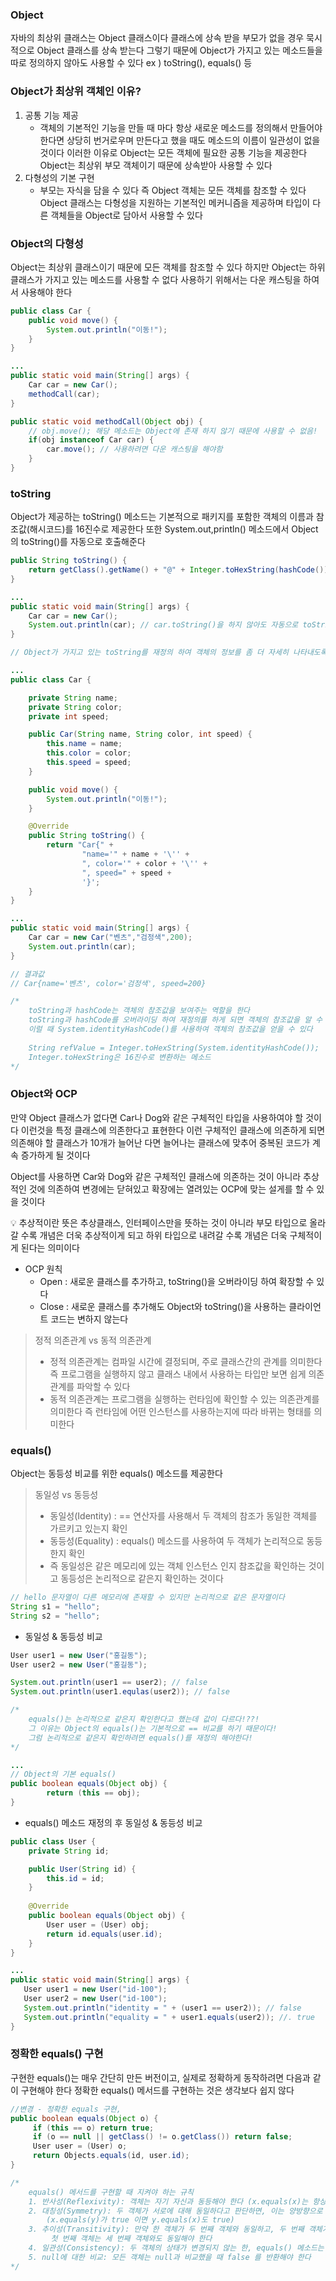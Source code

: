### Object

자바의 최상위 클래스는 Object 클래스이다 클래스에 상속 받을 부모가 없을 경우 묵시적으로 Object 클래스를 상속 받는다 그렇기 때문에 Object가 가지고 있는 메소드들을 따로 정의하지 않아도 사용할 수 있다 
ex ) toString(), equals() 등

### Object가 최상위 객체인 이유?

1. 공통 기능 제공
    - 객체의 기본적인 기능을 만들 때 마다 항상 새로운 메소드를 정의해서 만들어야 한다면 상당히 번거로우며 만든다고 했을 때도 메소드의 이름이 일관성이 없을 것이다 이러한 이유로 Object는 모든 객체에 필요한 공통 기능을 제공한다 Object는 최상위 부모 객체이기 때문에 상속받아 사용할 수 있다
2. 다형성의 기본 구현
    - 부모는 자식을 담을 수 있다 즉 Object 객체는 모든 객체를 참조할 수 있다
    Object 클래스는 다형성을 지원하는 기본적인 메커니즘을 제공하며 타입이 다른 객체들을 Object로 담아서 사용할 수 있다

### Object의 다형성

Object는 최상위 클래스이기 때문에 모든 객체를 참조할 수 있다 하지만 Object는 하위 클래스가 가지고 있는 메소드를 사용할 수 없다 사용하기 위해서는 다운 캐스팅을 하여서 사용해야 한다

```java
public class Car {
    public void move() {
        System.out.println("이동!");
    }
}

...
public static void main(String[] args) {
	Car car = new Car();
	methodCall(car);
}

public static void methodCall(Object obj) {
	// obj.move(); 해당 메소드는 Object에 존재 하지 않기 때문에 사용할 수 없음!
	if(obj instanceof Car car) {
		car.move(); // 사용하려면 다운 캐스팅을 해야함
	}
}
```

### toString

Object가 제공하는 toString() 메소드는 기본적으로 패키지를 포함한 객체의 이름과 참조값(해시코드)를 16진수로 제공한다 또한 System.out,println() 메소드에서 Object의 toString()를 자동으로 호출해준다

```java
public String toString() {
	return getClass().getName() + "@" + Integer.toHexString(hashCode());
}

...
public static void main(String[] args) {
    Car car = new Car();
    System.out.println(car); // car.toString()을 하지 않아도 자동으로 toString 출력
}

// Object가 가지고 있는 toString를 재정의 하여 객체의 정보를 좀 더 자세히 나타내도록 할 수 있다

...
public class Car {

    private String name;
    private String color;
    private int speed;

    public Car(String name, String color, int speed) {
        this.name = name;
        this.color = color;
        this.speed = speed;
    }

    public void move() {
        System.out.println("이동!");
    }

    @Override
    public String toString() {
        return "Car{" +
                "name='" + name + '\'' +
                ", color='" + color + '\'' +
                ", speed=" + speed +
                '}';
    }
}

...
public static void main(String[] args) {
    Car car = new Car("벤츠","검정색",200);
    System.out.println(car);
}

// 결과값 
// Car{name='벤츠', color='검정색', speed=200}

/*
	toString과 hashCode는 객체의 참조값을 보여주는 역할을 한다
	toString과 hashCode를 오버라이딩 하여 재정의를 하게 되면 객체의 참조값을 알 수 없다
	이럴 때 System.identityHashCode()를 사용하여 객체의 참조값을 얻을 수 있다
	
	String refValue = Integer.toHexString(System.identityHashCode());
	Integer.toHexString은 16진수로 변환하는 메소드
*/
```

### Object와 OCP

만약 Object 클래스가 없다면 Car나 Dog와 같은 구체적인 타입을 사용하여야 할 것이다
이런것을 특정 클래스에 의존한다고 표현한다 이런 구체적인 클래스에 의존하게 되면 의존해야 할 클래스가 10개가 늘어난 다면 늘어나는 클래스에 맞추어 중복된 코드가 계속 증가하게 될 것이다

Object를 사용하면 Car와 Dog와 같은 구체적인 클래스에 의존하는 것이 아니라 추상적인 것에 의존하여 변경에는 닫혀있고 확장에는 열려있는 OCP에 맞는 설게를 할 수 있을 것이다

<aside>
💡 추상적이란 뜻은 추상클래스, 인터페이스만을 뜻하는 것이 아니라 부모 타입으로 올라갈 수록 개념은 더욱 추상적이게 되고 하위 타입으로 내려갈 수록 개념은 더욱 구체적이게 된다는 의미이다

</aside>

- OCP 원칙
    - Open : 새로운 클래스를 추가하고, toString()을 오버라이딩 하여 확장할 수 있다
    - Close : 새로운 클래스를 추가해도 Object와 toString()을 사용하는 클라이언트 코드는 변하지 않는다

> 정적 의존관계 vs 동적 의존관계
> 
> - 정적 의존관계는 컴파일 시간에 결정되며, 주로 클래스간의 관계를 의미한다 
> 즉 프로그램을 실행하지 않고 클래스 내에서 사용하는 타입만 보면 쉽게 의존관계를 파악할 수 있다
> - 동적 의존관계는 프로그램을 실행하는 런타임에 확인할 수 있는 의존관계를 의미한다
> 즉 런타임에 어떤 인스턴스를 사용하는지에 따라 바뀌는 형태를 의미한다

### equals()

Object는 동등성 비교를 위한 equals() 메소드를 제공한다

> 동일성 vs 동등성
> 
> - 동일성(Identity) : == 연산자를 사용해서 두 객체의 참조가 동일한 객체를 가르키고 있는지 확인
> - 동등성(Equality) : equals() 메소드를 사용하여 두 객체가 논리적으로 동등한지 확인
> - 즉 동일성은 같은 메모리에 있는 객체 인스턴스 인지 참조값을 확인하는 것이고 동등성은 논리적으로 같은지 확인하는 것이다

```java
// hello 문자열이 다른 메모리에 존재할 수 있지만 논리적으로 같은 문자열이다
String s1 = "hello";
String s2 = "hello"; 
```

- 동일성 & 동등성 비교

```java
User user1 = new User("홍길동");
User user2 = new User("홍길동");

System.out.println(user1 == user2); // false
System.out.println(user1.equlas(user2)); // false

/*
	equals()는 논리적으로 같은지 확인한다고 했는데 값이 다르다!??!
	그 이유는 Object의 equals()는 기본적으로 == 비교를 하기 때문이다!
	그럼 논리적으로 같은지 확인하려면 equals()를 재정의 해야한다! 
*/

... 
// Object의 기본 equals()
public boolean equals(Object obj) {
        return (this == obj);
}
```

- equals() 메소드 재정의 후 동일성 & 동등성 비교

```java
public class User {
    private String id;

    public User(String id) {
        this.id = id;
    }
    
    @Override
    public boolean equals(Object obj) {
        User user = (User) obj;
        return id.equals(user.id);
    }
}

...
public static void main(String[] args) {
   User user1 = new User("id-100");
   User user2 = new User("id-100");
   System.out.println("identity = " + (user1 == user2)); // false
   System.out.println("equality = " + user1.equals(user2)); //. true
}
```

### 정확한 equals() 구현

구현한 equals()는 매우 간단히 만든 버전이고, 실제로 정확하게 동작하려면 다음과 같이 구현해야 한다
정확한 equals() 메서드를 구현하는 것은 생각보다 쉽지 않다

```java
//변경 - 정확한 equals 구현, 
public boolean equals(Object o) {
     if (this == o) return true;
     if (o == null || getClass() != o.getClass()) return false;
     User user = (User) o;
     return Objects.equals(id, user.id);
}

/*
	equals() 메서드를 구현할 때 지켜야 하는 규칙
	1. 반사성(Reflexivity): 객체는 자기 자신과 동등해야 한다 (x.equals(x)는 항상 true)
	2. 대칭성(Symmetry): 두 객체가 서로에 대해 동일하다고 판단하면, 이는 양방향으로 동일해야 한다 
		(x.equals(y)가 true 이면 y.equals(x)도 true)
	3. 추이성(Transitivity): 만약 한 객체가 두 번째 객체와 동일하고, 두 번째 객체가 세 번째 객체와 동일하다면,
		 첫 번째 객체는 세 번째 객체와도 동일해야 한다
	4. 일관성(Consistency): 두 객체의 상태가 변경되지 않는 한, equals() 메소드는 항상 동일한 값을 반환해야 한다
	5. null에 대한 비교: 모든 객체는 null과 비교했을 때 false 를 반환해야 한다
*/
```
